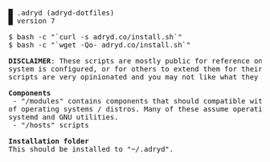 <pre>
█ .adryd (adryd-dotfiles)
█ version 7

$ bash -c "`curl -s adryd.co/install.sh`"
$ bash -c "`wget -Qo- adryd.co/install.sh`"

<b>DISCLAIMER</b>: These scripts are mostly public for reference on how my 
system is configured, or for others to extend them for their own use. These 
scripts are very opinionated and you may not like what they do.

<b>Components</b>
 - "/modules" contains components that should compatible with 2 or more families
of operating systems / distros. Many of these assume operating systems with
systemd and GNU utilities.
 - "/hosts" scripts 

<b>Installation folder</b>
This should be installed to "~/.adryd".
